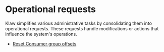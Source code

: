 # Operational requests

Klaw simplifies various administrative tasks by consolidating them into operational requests. These requests handle modifications or actions that influence the system's operations.

- [Reset Consumer group offsets](Reset-Consumer-Offsets.md)
